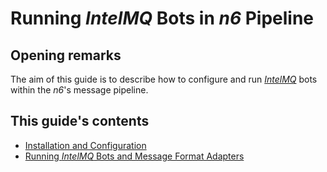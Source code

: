 # Running *IntelMQ* Bots in *n6* Pipeline

## Opening remarks

The aim of this guide is to describe how to configure and run
*[IntelMQ](https://github.com/certtools/intelmq)* bots within the
*n6*'s message pipeline.


## This guide's contents

* [Installation and Configuration](config.md)
* [Running *IntelMQ* Bots and Message Format Adapters](running.md)
